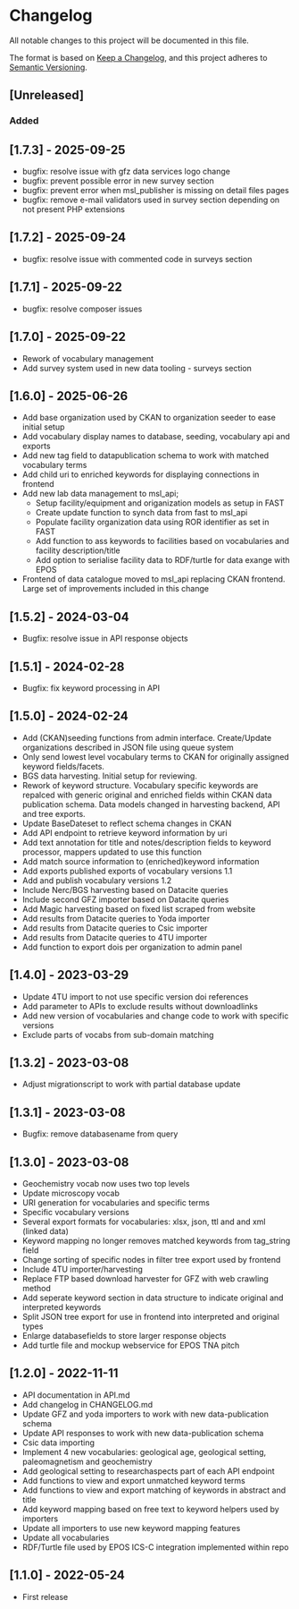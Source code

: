 # Changelog

All notable changes to this project will be documented in this file.

The format is based on [Keep a Changelog](https://keepachangelog.com/en/1.0.0/),
and this project adheres to [Semantic Versioning](https://semver.org/spec/v2.0.0.html).

## [Unreleased]

### Added

## [1.7.3] - 2025-09-25
- bugfix: resolve issue with gfz data services logo change
- bugfix: prevent possible error in new survey section
- bugfix: prevent error when msl_publisher is missing on detail files pages
- bugfix: remove e-mail validators used in survey section depending on not present PHP extensions

## [1.7.2] - 2025-09-24
- bugfix: resolve issue with commented code in surveys section

## [1.7.1] - 2025-09-22
- bugfix: resolve composer issues

## [1.7.0] - 2025-09-22
- Rework of vocabulary management
- Add survey system used in new data tooling - surveys section

## [1.6.0] - 2025-06-26
- Add base organization used by CKAN to organization seeder to ease initial setup
- Add vocabulary display names to database, seeding, vocabulary api and exports
- Add new tag field to datapublication schema to work with matched vocabulary terms
- Add child uri to enriched keywords for displaying connections in frontend 
- Add new lab data management to msl_api;
  - Setup facility/equipment and origanization models as setup in FAST
  - Create update function to synch data from fast to msl_api
  - Populate facility organization data using ROR identifier as set in FAST
  - Add function to ass keywords to facilities based on vocabularies and facility description/title
  - Add option to serialise facility data to RDF/turtle for data exange with EPOS
- Frontend of data catalogue moved to msl_api replacing CKAN frontend. Large set of improvements included in this change

## [1.5.2] - 2024-03-04

- Bugfix: resolve issue in API response objects

## [1.5.1] - 2024-02-28

- Bugfix: fix keyword processing in API

## [1.5.0] - 2024-02-24

- Add (CKAN)seeding functions from admin interface. Create/Update organizations described in JSON file using queue system
- Only send lowest level vocabulary terms to CKAN for originally assigned keyword fields/facets.
- BGS data harvesting. Initial setup for reviewing.
- Rework of keyword structure. Vocabulary specific keywords are repalced with generic original and enriched fields within 
CKAN data publication schema. Data models changed in harvesting backend, API and tree exports. 
- Update BaseDateset to reflect schema changes in CKAN
- Add API endpoint to retrieve keyword information by uri
- Add text annotation for title and notes/description fields to keyword processor, mappers updated to use this function
- Add match source information to (enriched)keyword information
- Add exports published exports of vocabulary versions 1.1
- Add and publish vocabulary versions 1.2
- Include Nerc/BGS harvesting based on Datacite queries
- Include second GFZ importer based on Datacite queries
- Add Magic harvesting based on fixed list scraped from website
- Add results from Datacite queries to Yoda importer
- Add results from Datacite queries to Csic importer
- Add results from Datacite queries to 4TU importer
- Add function to export dois per organization to admin panel

## [1.4.0] - 2023-03-29

- Update 4TU import to not use specific version doi references
- Add parameter to APIs to exclude results without downloadlinks
- Add new version of vocabularies and change code to work with specific versions
- Exclude parts of vocabs from sub-domain matching

## [1.3.2] - 2023-03-08

- Adjust migrationscript to work with partial database update

## [1.3.1] - 2023-03-08

- Bugfix: remove databasename from query

## [1.3.0] - 2023-03-08

- Geochemistry vocab now uses two top levels
- Update microscopy vocab
- URI generation for vocabularies and specific terms
- Specific vocabulary versions
- Several export formats for vocabularies: xlsx, json, ttl and and xml (linked data)
- Keyword mapping no longer removes matched keywords from tag_string field
- Change sorting of specific nodes in filter tree export used by frontend
- Include 4TU importer/harvesting
- Replace FTP based download harvester for GFZ with web crawling method
- Add seperate keyword section in data structure to indicate original and interpreted keywords
- Split JSON tree export for use in frontend into interpreted and original types
- Enlarge databasefields to store larger response objects
- Add turtle file and mockup webservice for EPOS TNA pitch

## [1.2.0] - 2022-11-11

- API documentation in API.md
- Add changelog in CHANGELOG.md
- Update GFZ and yoda importers to work with new data-publication schema
- Update API responses to work with new data-publication schema
- Csic data importing
- Implement 4 new vocabularies: geological age, geological setting, paleomagnetism and geochemistry
- Add geological setting to researchaspects part of each API endpoint
- Add functions to view and export unmatched keyword terms
- Add functions to view and export matching of keywords in abstract and title
- Add keyword mapping based on free text to keyword helpers used by importers
- Update all importers to use new keyword mapping features
- Update all vocabularies
- RDF/Turtle file used by EPOS ICS-C integration implemented within repo

## [1.1.0] - 2022-05-24

- First release